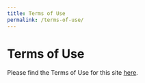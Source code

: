 ```yaml
---
title: Terms of Use
permalink: /terms-of-use/
---
```

# Terms of Use

Please find the Terms of Use for this site [here](https://www.edb.gov.sg/en/other-pages/terms.html).
